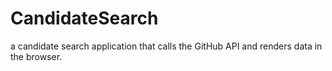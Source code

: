 # CandidateSearch
a candidate search application that calls the GitHub API and renders data in the browser.
